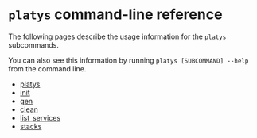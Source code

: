 # `platys` command-line reference

The following pages describe the usage information for the `platys` subcommands. 

You can also see this information by running `platys [SUBCOMMAND] --help` from the command line.

* [platys](overview-platys-command.md)
* [init](platys-init-command.md)
* [gen](platys-gen-command.md)
* [clean](platys-clean-command.md)
* [list_services](platys-list_services-command.md)
* [stacks](platys-stacks-command.md)
